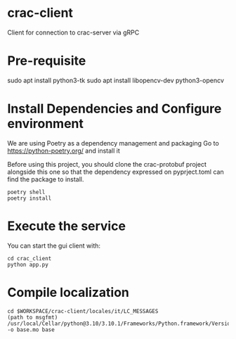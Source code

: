 # crac-client
Client for connection to crac-server via gRPC

# Pre-requisite

sudo apt install python3-tk
sudo apt install libopencv-dev python3-opencv

# Install Dependencies and Configure environment

We are using Poetry as a dependency management and packaging
Go to https://python-poetry.org/ and install it

Before using this project, you should clone the crac-protobuf project 
alongside this one so that the dependency expressed on pyprject.toml 
can find the package to install.

```
poetry shell
poetry install
```

# Execute the service

You can start the gui client with:

```
cd crac_client
python app.py
```

# Compile localization

```
cd $WORKSPACE/crac-client/locales/it/LC_MESSAGES
(path to msgfmt)
/usr/local/Cellar/python@3.10/3.10.1/Frameworks/Python.framework/Versions/3.10/share/doc/python3.10/examples/Tools/i18n/msgfmt.py -o base.mo base
```